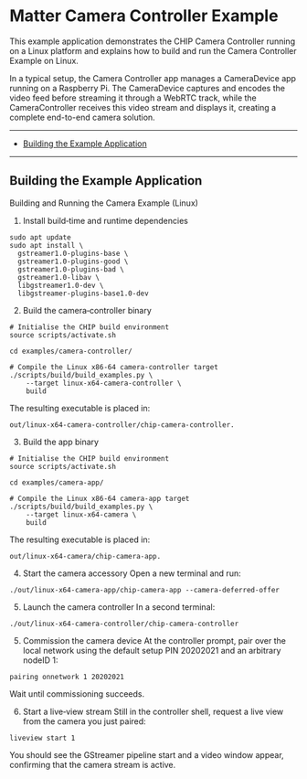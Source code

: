 # Matter Camera Controller Example

This example application demonstrates the CHIP Camera Controller running on a
Linux platform and explains how to build and run the Camera Controller Example
on Linux.

In a typical setup, the Camera Controller app manages a CameraDevice app running
on a Raspberry Pi. The CameraDevice captures and encodes the video feed before
streaming it through a WebRTC track, while the CameraController receives this
video stream and displays it, creating a complete end-to-end camera solution.

---

-   [Building the Example Application](#building-the-example-application)

---

## Building the Example Application

Building and Running the Camera Example (Linux)

1. Install build‑time and runtime dependencies

```
sudo apt update
sudo apt install \
  gstreamer1.0-plugins-base \
  gstreamer1.0-plugins-good \
  gstreamer1.0-plugins-bad \
  gstreamer1.0-libav \
  libgstreamer1.0-dev \
  libgstreamer-plugins-base1.0-dev
```

2. Build the camera‑controller binary

```
# Initialise the CHIP build environment
source scripts/activate.sh

cd examples/camera-controller/

# Compile the Linux x86‑64 camera‑controller target
./scripts/build/build_examples.py \
    --target linux-x64-camera-controller \
    build
```

The resulting executable is placed in:

```
out/linux-x64-camera-controller/chip-camera-controller.
```

3. Build the app binary

```
# Initialise the CHIP build environment
source scripts/activate.sh

cd examples/camera-app/

# Compile the Linux x86‑64 camera‑app target
./scripts/build/build_examples.py \
    --target linux-x64-camera \
    build
```

The resulting executable is placed in:

```
out/linux-x64-camera/chip-camera-app.
```

4. Start the camera accessory Open a new terminal and run:

```
./out/linux-x64-camera-app/chip-camera-app --camera-deferred-offer
```

5. Launch the camera controller In a second terminal:

```
./out/linux-x64-camera-controller/chip-camera-controller
```

5. Commission the camera device At the controller prompt, pair over the local
   network using the default setup PIN 20202021 and an arbitrary nodeID 1:

```
pairing onnetwork 1 20202021
```

Wait until commissioning succeeds.

6. Start a live‑view stream Still in the controller shell, request a live view
   from the camera you just paired:

```
liveview start 1
```

You should see the GStreamer pipeline start and a video window appear,
confirming that the camera stream is active.
